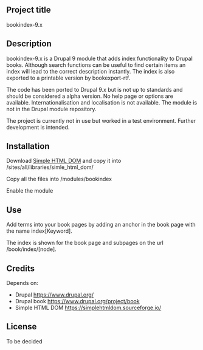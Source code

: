 ## Project title

bookindex-9.x

## Description

bookindex-9.x is a Drupal 9 module that adds index functionality to Drupal books. Although search functions can be useful to find certain items an index will lead to the correct description instantly. The index is also exported to a printable version by bookexport-rtf.

The code has been ported to Drupal 9.x but is not up to standards and should be considered a alpha version. No help page or options are available. Internationalisation and localisation is not available. The module is not in the Drupal module repository.

The project is currently not in use but worked in a test environment. Further development is intended.

## Installation

Download [Simple HTML DOM](https://simplehtmldom.sourceforge.io/) and copy it into /sites/all/libraries/simle_html_dom/

Copy all the files into /modules/bookindex

Enable the module

## Use

Add terms into your book pages by adding an anchor in the book page with the name index\[Keyword].

The index is shown for the book page and subpages on the url /book/index/\[node].

## Credits

Depends on:

- Drupal <https://www.drupal.org/>
- Drupal book <https://www.drupal.org/project/book>
- Simple HTML DOM <https://simplehtmldom.sourceforge.io/>

## License

To be decided
